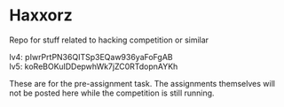 # Haxxorz
Repo for stuff related to hacking competition or similar

lv4: pIwrPrtPN36QITSp3EQaw936yaFoFgAB  
lv5: koReBOKuIDDepwhWk7jZC0RTdopnAYKh  

These are for the pre-assignment task. The assignments themselves will not be posted here while the competition is still running.  
